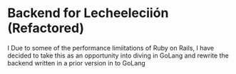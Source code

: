 # Backend for Lecheeleciión (Refactored)
I Due to somee of the performance limiitations of Ruby on Rails, I have decided to take this as an opportunity into diving in GoLang and rewrite the backend written in a prior version in to GoLang

